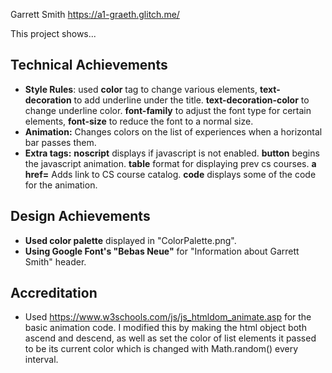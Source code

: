 Garrett Smith
https://a1-graeth.glitch.me/

This project shows...

## Technical Achievements
- **Style Rules**: used **color** tag to change various elements, **text-decoration** to add underline 
under the title. **text-decoration-color** to change underline color. **font-family** to adjust
the font type for certain elements, **font-size** to reduce the font to a normal size.
- **Animation:** Changes colors on the list of experiences when a horizontal bar passes them.
- **Extra tags:** **noscript** displays if javascript is not enabled. **button** 
begins the javascript animation. **table** format for displaying prev cs courses.
**a href=** Adds link to CS course catalog. **code** displays some of the code for the animation.

## Design Achievements
- **Used color palette** displayed in "ColorPalette.png".
- **Using Google Font's "Bebas Neue"** for "Information about Garrett Smith" header.

## Accreditation
- Used https://www.w3schools.com/js/js_htmldom_animate.asp for the basic animation code. I modified this 
by making the html object both ascend and descend, as well as set the color of list elements it passed
to be its current color which is changed with Math.random() every interval.
